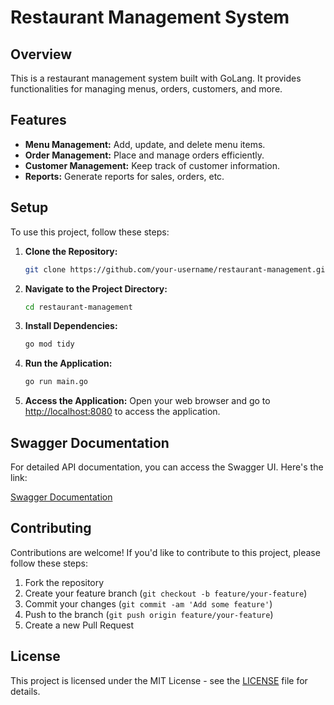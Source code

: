 

# Restaurant Management System

## Overview

This is a restaurant management system built with GoLang. It provides functionalities for managing menus, orders, customers, and more.

## Features

- **Menu Management:** Add, update, and delete menu items.
- **Order Management:** Place and manage orders efficiently.
- **Customer Management:** Keep track of customer information.
- **Reports:** Generate reports for sales, orders, etc.

## Setup

To use this project, follow these steps:

1. **Clone the Repository:**
    ```bash
    git clone https://github.com/your-username/restaurant-management.git
    ```

2. **Navigate to the Project Directory:**
    ```bash
    cd restaurant-management
    ```

3. **Install Dependencies:**
    ```bash
    go mod tidy
    ```

4. **Run the Application:**
    ```bash
    go run main.go
    ```

5. **Access the Application:**
    Open your web browser and go to [http://localhost:8080](http://localhost:8080) to access the application.

## Swagger Documentation

For detailed API documentation, you can access the Swagger UI. Here's the link:

[Swagger Documentation](http://localhost:8080/swagger/index.html)

## Contributing

Contributions are welcome! If you'd like to contribute to this project, please follow these steps:

1. Fork the repository
2. Create your feature branch (`git checkout -b feature/your-feature`)
3. Commit your changes (`git commit -am 'Add some feature'`)
4. Push to the branch (`git push origin feature/your-feature`)
5. Create a new Pull Request

## License

This project is licensed under the MIT License - see the [LICENSE](LICENSE) file for details.

<!-- ## Acknowledgments

Special thanks to [xyz](https://github.com/xyz) for inspiration and guidance. -->

